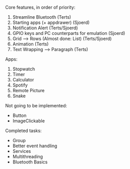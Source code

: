Core features, in order of priority:
 1. Streamline Bluetooth                            (Terts)
 2. Starting apps (+ appdrawer)                     (Sjoerd)
 3. Notification Alert                              (Terts/Sjoerd)
 4. GPIO keys and PC counterparts for emulation     (Sjoerd)
 5. Grid --> Rows (Almost done: List)               (Terts/Sjoerd)
 6. Animation                                       (Terts)
 7. Text Wrapping --> Paragraph                     (Terts)

Apps:
 1. Stopwatch
 2. Timer
 3. Calculator
 4. Spotify
 5. Remote Picture
 6. Snake

Not going to be implemented:
 - Button
 - ImageClickable

Completed tasks:
 - Group
 - Better event handling
 - Services
 - Multithreading
 - Bluetooth Basics
